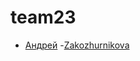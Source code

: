 
# team23

- [Андрей](https://andreibakhtinov.github.io/team23/andrei.html)
-[Zakozhurnikova](https://andreibakhtinov.github.io/team23/zakozhurnikova.html)
